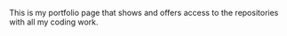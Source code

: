This is my portfolio page that shows and offers access to the repositories with all my coding work.
